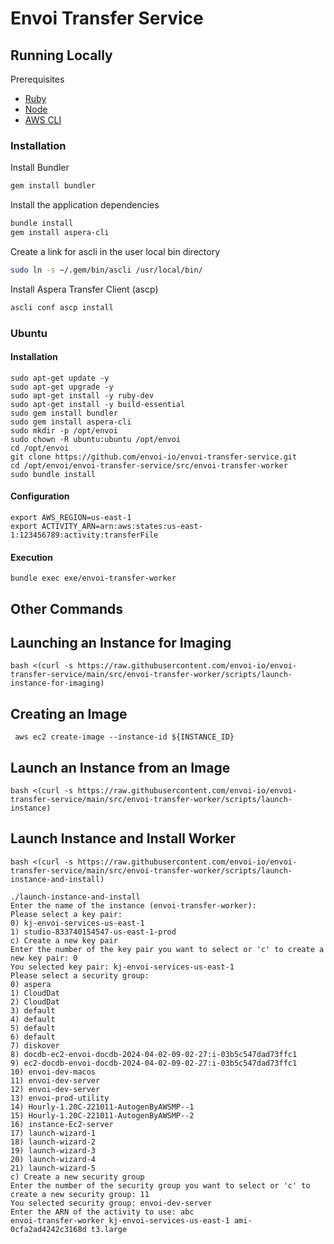 # Envoi Transfer Service

## Running Locally 

Prerequisites

- [Ruby](https://www.ruby-lang.org/en/documentation/installation/)
- [Node](https://nodejs.org/en/download/package-manager)
- [AWS CLI](https://docs.aws.amazon.com/cli/latest/userguide/getting-started-install.html)

### Installation

Install Bundler

```bash
gem install bundler
```

Install the application dependencies

```bash
bundle install
gem install aspera-cli
```

Create a link for ascli in the user local bin directory

```bash
sudo ln -s ~/.gem/bin/ascli /usr/local/bin/
```

Install Aspera Transfer Client (ascp)

```bash
ascli conf ascp install
```

### Ubuntu
#### Installation

```shell
sudo apt-get update -y
sudo apt-get upgrade -y
sudo apt-get install -y ruby-dev
sudo apt-get install -y build-essential
sudo gem install bundler
sudo gem install aspera-cli
sudo mkdir -p /opt/envoi
sudo chown -R ubuntu:ubuntu /opt/envoi
cd /opt/envoi
git clone https://github.com/envoi-io/envoi-transfer-service.git
cd /opt/envoi/envoi-transfer-service/src/envoi-transfer-worker
sudo bundle install
```

#### Configuration
```shell
export AWS_REGION=us-east-1
export ACTIVITY_ARN=arn:aws:states:us-east-1:123456789:activity:transferFile
```

#### Execution

```shell
bundle exec exe/envoi-transfer-worker
```

## Other Commands

## Launching an Instance for Imaging
```shell
bash <(curl -s https://raw.githubusercontent.com/envoi-io/envoi-transfer-service/main/src/envoi-transfer-worker/scripts/launch-instance-for-imaging)
```


## Creating an Image
```shell
 aws ec2 create-image --instance-id ${INSTANCE_ID}
```


## Launch an Instance from an Image
```shell
bash <(curl -s https://raw.githubusercontent.com/envoi-io/envoi-transfer-service/main/src/envoi-transfer-worker/scripts/launch-instance)
```


## Launch Instance and Install Worker
```shell
bash <(curl -s https://raw.githubusercontent.com/envoi-io/envoi-transfer-service/main/src/envoi-transfer-worker/scripts/launch-instance-and-install)
```

```
./launch-instance-and-install
Enter the name of the instance (envoi-transfer-worker): 
Please select a key pair:
0) kj-envoi-services-us-east-1
1) studio-833740154547-us-east-1-prod
c) Create a new key pair
Enter the number of the key pair you want to select or 'c' to create a new key pair: 0
You selected key pair: kj-envoi-services-us-east-1
Please select a security group:
0) aspera
1) CloudDat
2) CloudDat
3) default
4) default
5) default
6) default
7) diskover
8) docdb-ec2-envoi-docdb-2024-04-02-09-02-27:i-03b5c547dad73ffc1
9) ec2-docdb-envoi-docdb-2024-04-02-09-02-27:i-03b5c547dad73ffc1
10) envoi-dev-macos
11) envoi-dev-server
12) envoi-dev-server
13) envoi-prod-utility
14) Hourly-1.20C-221011-AutogenByAWSMP--1
15) Hourly-1.20C-221011-AutogenByAWSMP--2
16) instance-Ec2-server
17) launch-wizard-1
18) launch-wizard-2
19) launch-wizard-3
20) launch-wizard-4
21) launch-wizard-5
c) Create a new security group
Enter the number of the security group you want to select or 'c' to create a new security group: 11
You selected security group: envoi-dev-server
Enter the ARN of the activity to use: abc
envoi-transfer-worker kj-envoi-services-us-east-1 ami-0cfa2ad4242c3168d t3.large
```